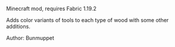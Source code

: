 Minecraft mod,
requires Fabric 1.19.2

Adds color variants of tools to each type of wood with some other additions.

Author: Bunmuppet
